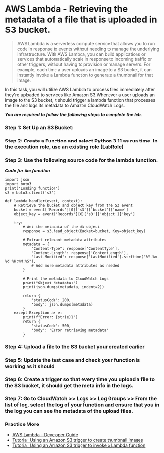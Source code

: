 # AWS Lambda - Retrieving the metadata of a file that is uploaded in S3 bucket.

> AWS Lambda is a serverless compute service that allows you to run code in response to events without needing to manage the underlying infrastructure. With AWS Lambda, you can build applications or services that automatically scale in response to incoming traffic or other triggers, without having to provision or manage servers. For example, each time a user uploads an image to a S3 bucket, it can instantly invoke a Lambda function to generate a thumbnail for that image.

In this task, you will utilize AWS Lambda to process files immediately after they're uploaded to services like Amazon S3.Whenever a user uploads an image to the S3 bucket, it should trigger a lambda function that processes the file and logs its metadata to Amazon CloudWatch Logs.

***You are required to follow the following steps to complete the lab***. 

### Step 1: Set Up an S3 Bucket:


### Step 2:  Create a Function and select Python 3.11 as run time. In the execution role, use an existing role (LabRole)



### Step 3: Use the following source code for the lambda function. 

***Code for the function***
```
import json
import boto3
print('Loading function')
s3 = boto3.client('s3')

def lambda_handler(event, context):
    # Retrieve the bucket and object key from the S3 event
    bucket = event['Records'][0]['s3']['bucket']['name']
    object_key = event['Records'][0]['s3']['object']['key']

    try:
        # Get the metadata of the S3 object
        response = s3.head_object(Bucket=bucket, Key=object_key)

        # Extract relevant metadata attributes
        metadata = {
            "Content-Type": response['ContentType'],
            "Content-Length": response['ContentLength'],
            "Last-Modified": response['LastModified'].strftime("%Y-%m-%d %H:%M:%S"),
            # Add more metadata attributes as needed
        }

        # Print the metadata to CloudWatch Logs
        print("Object Metadata:")
        print(json.dumps(metadata, indent=2))

        return {
            'statusCode': 200,
            'body': json.dumps(metadata)
        }
    except Exception as e:
        print(f"Error: {str(e)}")
        return {
            'statusCode': 500,
            'body': 'Error retrieving metadata'
        }

```

### Step 4: Upload a file to the S3 bucket your created earlier


### Step 5: Update the test case and check your function is working as it should. 



### Step 6: Create a trigger so that every time you upload a file to the S3 bucket, it should get the meta info in the logs. 



### Step 7: Go to CloudWatch >> Logs >> Log Groups >> From the list of log, select the log of your function and ensure that you in the log you can see the metadata of the upload files. 

### Practice More
- [AWS Lambda - Developer Guide](https://docs.aws.amazon.com/lambda/latest/dg/welcome.html)
- [Tutorial: Using an Amazon S3 trigger to create thumbnail images](https://docs.aws.amazon.com/lambda/latest/dg/with-s3-example.html)
- [Tutorial: Using an Amazon S3 trigger to invoke a Lambda function](https://docs.aws.amazon.com/lambda/latest/dg/with-s3-tutorial.html)